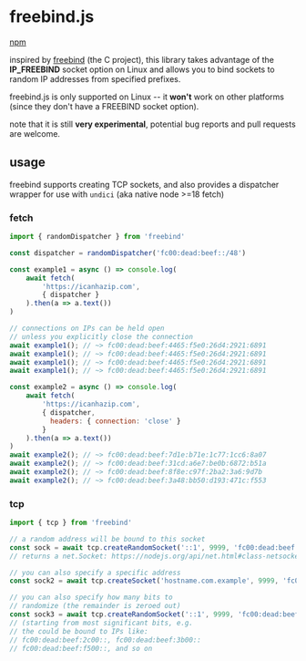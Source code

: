 # freebind.js
[npm](https://www.npmjs.com/package/freebind)

inspired by [freebind](https://github.com/blechschmidt/freebind) (the C project), this library takes advantage of the **IP_FREEBIND** socket option on Linux and allows you to bind sockets to random IP addresses from specified prefixes.

freebind.js is only supported on Linux -- it **won't** work on other platforms (since they don't have a FREEBIND socket option).

note that it is still **very experimental**, potential bug reports and pull requests are welcome.

## usage
freebind supports creating TCP sockets, and also provides a dispatcher wrapper for use with `undici` (aka native node >=18 fetch)

### fetch
```js
import { randomDispatcher } from 'freebind'

const dispatcher = randomDispatcher('fc00:dead:beef::/48')

const example1 = async () => console.log(
    await fetch(
        'https://icanhazip.com',
        { dispatcher }
    ).then(a => a.text())
)

// connections on IPs can be held open
// unless you explicitly close the connection
await example1(); // ~> fc00:dead:beef:4465:f5e0:26d4:2921:6891
await example1(); // ~> fc00:dead:beef:4465:f5e0:26d4:2921:6891
await example1(); // ~> fc00:dead:beef:4465:f5e0:26d4:2921:6891
await example1(); // ~> fc00:dead:beef:4465:f5e0:26d4:2921:6891

const example2 = async () => console.log(
    await fetch(
        'https://icanhazip.com',
        { dispatcher,
          headers: { connection: 'close' }
        }
    ).then(a => a.text())
)
await example2(); // ~> fc00:dead:beef:7d1e:b71e:1c77:1cc6:8a07
await example2(); // ~> fc00:dead:beef:31cd:a6e7:be0b:6872:b51a
await example2(); // ~> fc00:dead:beef:8f8e:c97f:2ba2:3a6:9d7b
await example2(); // ~> fc00:dead:beef:3a48:bb50:d193:471c:f553

```

### tcp
```js
import { tcp } from 'freebind'

// a random address will be bound to this socket
const sock = await tcp.createRandomSocket('::1', 9999, 'fc00:dead:beef::/48')
// returns a net.Socket: https://nodejs.org/api/net.html#class-netsocket

// you can also specify a specific address
const sock2 = await tcp.createSocket('hostname.com.example', 9999, 'fc00:dead:beef::b00b')

// you can also specify how many bits to
// randomize (the remainder is zeroed out)
const sock3 = await tcp.createRandomSocket('::1', 9999, 'fc00:dead:beef::/48', undefined, 8)
// (starting from most significant bits, e.g.
// the could be bound to IPs like:
// fc00:dead:beef:2c00::, fc00:dead:beef:3b00::
// fc00:dead:beef:f500::, and so on
```